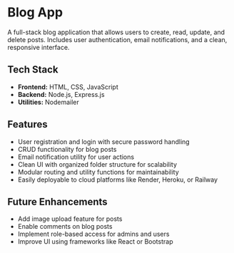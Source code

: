 # Blog App

A full-stack blog application that allows users to create, read, update, and delete posts. Includes user authentication, email notifications, and a clean, responsive interface.

## Tech Stack

- **Frontend:** HTML, CSS, JavaScript
- **Backend:** Node.js, Express.js
- **Utilities:** Nodemailer

## Features

- User registration and login with secure password handling
- CRUD functionality for blog posts
- Email notification utility for user actions
- Clean UI with organized folder structure for scalability
- Modular routing and utility functions for maintainability
- Easily deployable to cloud platforms like Render, Heroku, or Railway

## Future Enhancements

- Add image upload feature for posts
- Enable comments on blog posts
- Implement role-based access for admins and users
- Improve UI using frameworks like React or Bootstrap

